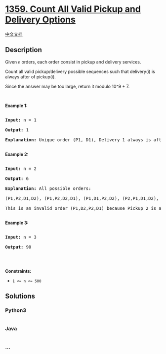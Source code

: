 # [1359. Count All Valid Pickup and Delivery Options](https://leetcode.com/problems/count-all-valid-pickup-and-delivery-options)

[中文文档](/solution/1300-1399/1359.Count%20All%20Valid%20Pickup%20and%20Delivery%20Options/README.md)

## Description

<p>Given <code>n</code> orders, each order consist in pickup and delivery services.&nbsp;</p>

<p>Count all valid pickup/delivery possible sequences such that delivery(i) is always after of&nbsp;pickup(i).&nbsp;</p>

<p>Since the answer&nbsp;may be too large,&nbsp;return it modulo&nbsp;10^9 + 7.</p>

<p>&nbsp;</p>

<p><strong>Example 1:</strong></p>

<pre>

<strong>Input:</strong> n = 1

<strong>Output:</strong> 1

<strong>Explanation:</strong> Unique order (P1, D1), Delivery 1 always is after of Pickup 1.

</pre>

<p><strong>Example 2:</strong></p>

<pre>

<strong>Input:</strong> n = 2

<strong>Output:</strong> 6

<strong>Explanation:</strong> All possible orders: 

(P1,P2,D1,D2), (P1,P2,D2,D1), (P1,D1,P2,D2), (P2,P1,D1,D2), (P2,P1,D2,D1) and (P2,D2,P1,D1).

This is an invalid order (P1,D2,P2,D1) because Pickup 2 is after of Delivery 2.

</pre>

<p><strong>Example 3:</strong></p>

<pre>

<strong>Input:</strong> n = 3

<strong>Output:</strong> 90

</pre>

<p>&nbsp;</p>

<p><strong>Constraints:</strong></p>

<ul>
    <li><code>1 &lt;= n &lt;= 500</code></li>
</ul>

## Solutions

<!-- tabs:start -->

### **Python3**

```python

```

### **Java**

```java

```

### **...**

```

```

<!-- tabs:end -->
